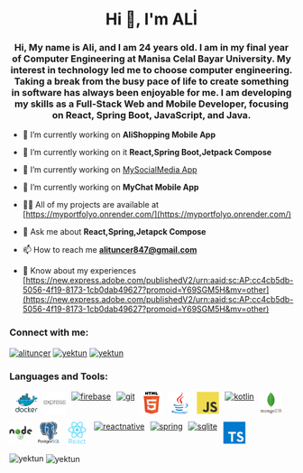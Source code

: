 <h1 align="center">Hi 👋, I'm ALİ</h1>
<h3 align="center">Hi, My name is Ali, and I am 24 years old. I am in my final year of Computer Engineering at Manisa Celal Bayar University. My interest in technology led me to choose computer engineering. Taking a break from the busy pace of life to create something in software has always been enjoyable for me. I am developing my skills as a Full-Stack Web and Mobile Developer, focusing on React, Spring Boot, JavaScript, and Java.</h3>





- 🔭 I’m currently working on **AliShopping Mobile App**

- 🌱 I’m currently working on it **React,Spring Boot,Jetpack Compose**

- 🔭 I’m currently working on [MySocialMedia App](https://alisocial.onrender.com/)

- 🔭 I’m currently working on **MyChat Mobile App**

- 👨‍💻 All of my projects are available at [https://myportfolyo.onrender.com/](https://myportfolyo.onrender.com/)

- 💬 Ask me about **React,Spring,Jetapck Compose**

- 📫 How to reach me **alituncer847@gmail.com**

- 📄 Know about my experiences [https://new.express.adobe.com/publishedV2/urn:aaid:sc:AP:cc4cb5db-5056-4f19-8173-1cb0dab49627?promoid=Y69SGM5H&mv=other](https://new.express.adobe.com/publishedV2/urn:aaid:sc:AP:cc4cb5db-5056-4f19-8173-1cb0dab49627?promoid=Y69SGM5H&mv=other)

<h3 align="left">Connect with me:</h3>
<p align="left">
<a href="https://www.linkedin.com/in/alitun%C3%A7er/" target="blank"><img align="center" src="https://raw.githubusercontent.com/rahuldkjain/github-profile-readme-generator/master/src/images/icons/Social/linked-in-alt.svg" alt="ali̇tunçer" height="30" width="40" /></a>
<a href="https://www.instagram.com/yektun1/" target="blank"><img align="center" src="https://raw.githubusercontent.com/rahuldkjain/github-profile-readme-generator/master/src/images/icons/Social/instagram.svg" alt="yektun" height="30" width="40" /></a>
<a href="https://www.youtube.com/@Yektunn" target="blank"><img align="center" src="https://raw.githubusercontent.com/rahuldkjain/github-profile-readme-generator/master/src/images/icons/Social/youtube.svg" alt="yektun" height="30" width="40" /></a>
</p>

<h3 align="left">Languages and Tools:</h3>
<p align="left" style="display: flex; flex-wrap: wrap; gap: 10px;"" > <a href="https://www.w3schools.com/css/" target="_blank" rel="noreferrer"  <img src="https://raw.githubusercontent.com/devicons/devicon/master/icons/css3/css3-original-wordmark.svg" alt="css3" width="40" height="40"/> </a> <a href="https://www.docker.com/" target="_blank" rel="noreferrer"> <img src="https://raw.githubusercontent.com/devicons/devicon/master/icons/docker/docker-original-wordmark.svg" alt="docker" width="40" height="40"/> </a> <a href="https://expressjs.com" target="_blank" rel="noreferrer"> <img src="https://raw.githubusercontent.com/devicons/devicon/master/icons/express/express-original-wordmark.svg" alt="express" width="40" height="40"/> </a> <a href="https://firebase.google.com/" target="_blank" rel="noreferrer"> <img src="https://www.vectorlogo.zone/logos/firebase/firebase-icon.svg" alt="firebase" width="40" height="40"/> </a> <a href="https://git-scm.com/" target="_blank" rel="noreferrer"> <img src="https://www.vectorlogo.zone/logos/git-scm/git-scm-icon.svg" alt="git" width="40" height="40"/> </a> <a href="https://www.w3.org/html/" target="_blank" rel="noreferrer"> <img src="https://raw.githubusercontent.com/devicons/devicon/master/icons/html5/html5-original-wordmark.svg" alt="html5" width="40" height="40"/> </a> <a href="https://www.java.com" target="_blank" rel="noreferrer"> <img src="https://raw.githubusercontent.com/devicons/devicon/master/icons/java/java-original.svg" alt="java" width="40" height="40"/> </a> <a href="https://developer.mozilla.org/en-US/docs/Web/JavaScript" target="_blank" rel="noreferrer"> <img src="https://raw.githubusercontent.com/devicons/devicon/master/icons/javascript/javascript-original.svg" alt="javascript" width="40" height="40"/> </a> <a href="https://kotlinlang.org" target="_blank" rel="noreferrer"> <img src="https://www.vectorlogo.zone/logos/kotlinlang/kotlinlang-icon.svg" alt="kotlin" width="40" height="40"/> </a> <a href="https://www.mongodb.com/" target="_blank" rel="noreferrer"> <img src="https://raw.githubusercontent.com/devicons/devicon/master/icons/mongodb/mongodb-original-wordmark.svg" alt="mongodb" width="40" height="40"/> </a> <a href="https://nodejs.org" target="_blank" rel="noreferrer"> <img src="https://raw.githubusercontent.com/devicons/devicon/master/icons/nodejs/nodejs-original-wordmark.svg" alt="nodejs" width="40" height="40"/> </a> <a href="https://www.postgresql.org" target="_blank" rel="noreferrer"> <img src="https://raw.githubusercontent.com/devicons/devicon/master/icons/postgresql/postgresql-original-wordmark.svg" alt="postgresql" width="40" height="40"/> </a> <a href="https://reactjs.org/" target="_blank" rel="noreferrer"> <img src="https://raw.githubusercontent.com/devicons/devicon/master/icons/react/react-original-wordmark.svg" alt="react" width="40" height="40"/> </a> <a href="https://reactnative.dev/" target="_blank" rel="noreferrer"> <img src="https://reactnative.dev/img/header_logo.svg" alt="reactnative" width="40" height="40"/> </a> <a href="https://spring.io/" target="_blank" rel="noreferrer"> <img src="https://www.vectorlogo.zone/logos/springio/springio-icon.svg" alt="spring" width="40" height="40"/> </a> <a href="https://www.sqlite.org/" target="_blank" rel="noreferrer"> <img src="https://www.vectorlogo.zone/logos/sqlite/sqlite-icon.svg" alt="sqlite" width="40" height="40"/> </a> <a href="https://www.typescriptlang.org/" target="_blank" rel="noreferrer"> <img src="https://raw.githubusercontent.com/devicons/devicon/master/icons/typescript/typescript-original.svg" alt="typescript" width="40" height="40"/> </a> </p>

<p><img align="left" src="https://github-readme-stats.vercel.app/api/top-langs?username=yektun&show_icons=true&locale=en&layout=compact" alt="yektun" /></p>

<p>&nbsp;<img align="center" src="https://github-readme-stats.vercel.app/api?username=yektun&show_icons=true&locale=en" alt="yektun" /></p>
